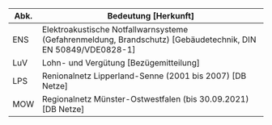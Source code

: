 Abk. | Bedeutung [Herkunft]
------|---------------------
ENS   | Elektroakustische Notfallwarnsysteme (Gefahrenmeldung, Brandschutz) [Gebäudetechnik, DIN EN 50849/VDE0828-1]
LuV   | Lohn- und Vergütung [Bezügemitteilung]
LPS   | Renionalnetz Lipperland-Senne (2001 bis 2007) [DB Netze]
MOW   | Regionalnetz Münster-Ostwestfalen (bis 30.09.2021) [DB Netze]
